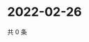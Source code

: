 # 2022-02-26

共 0 条

<!-- BEGIN WEIBO -->
<!-- 最后更新时间 Sat Feb 26 2022 23:11:48 GMT+0800 (China Standard Time) -->

<!-- END WEIBO -->
